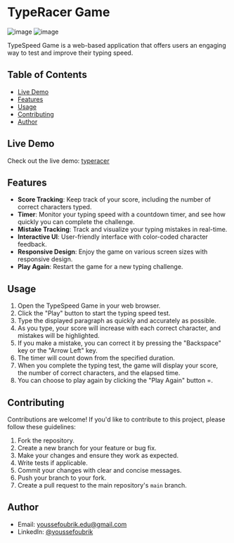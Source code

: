 # TypeRacer Game
![image](https://github.com/oubrikyoussef/Front-End-Projects-HTML-CSS-JS/assets/133607377/31ddd5a8-638e-4125-ad77-e3ef947929cb)
![image](https://github.com/oubrikyoussef/Front-End-Projects-HTML-CSS-JS/assets/133607377/34c0f6b9-c683-44f1-b665-086fd7be601e)

TypeSpeed Game is a web-based application that offers users an engaging way to test and improve their typing speed.

## Table of Contents

- [Live Demo](#live-demo)
- [Features](#features)
- [Usage](#usage)
- [Contributing](#contributing)
- [Author](#author)

## Live Demo

Check out the live demo: [typeracer](https://yo-typeracer.netlify.app/)

## Features

- **Score Tracking**: Keep track of your score, including the number of correct characters typed.
- **Timer**: Monitor your typing speed with a countdown timer, and see how quickly you can complete the challenge.
- **Mistake Tracking**: Track and visualize your typing mistakes in real-time.
- **Interactive UI**: User-friendly interface with color-coded character feedback.
- **Responsive Design**: Enjoy the game on various screen sizes with responsive design.
- **Play Again**: Restart the game for a new typing challenge.


## Usage

1. Open the TypeSpeed Game in your web browser.
2. Click the "Play" button to start the typing speed test.
3. Type the displayed paragraph as quickly and accurately as possible.
4. As you type, your score will increase with each correct character, and mistakes will be highlighted.
5. If you make a mistake, you can correct it by pressing the "Backspace" key or the "Arrow Left" key.
6. The timer will count down from the specified duration.
7. When you complete the typing test, the game will display your score, the number of correct characters, and the elapsed time.
8. You can choose to play again by clicking the "Play Again" button =.

## Contributing

Contributions are welcome! If you'd like to contribute to this project, please follow these guidelines:

1. Fork the repository.
2. Create a new branch for your feature or bug fix.
3. Make your changes and ensure they work as expected.
4. Write tests if applicable.
5. Commit your changes with clear and concise messages.
6. Push your branch to your fork.
7. Create a pull request to the main repository's `main` branch.

## Author

- Email: youssefoubrik.edu@gmail.com
- LinkedIn: [@youssefoubrik](https://www.linkedin.com/in/youssefoubrik/)
